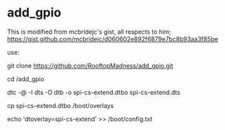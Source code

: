 # add_gpio
This is modified from mcbridejc's gist, all respects to him; https://gist.github.com/mcbridejc/d060602e892f6879e7bc8b93aa3f85be

use:

git clone https://github.com/RooftopMadness/add_gpio.git 

cd /add_gpio 

dtc -@ -I dts -O dtb -o spi-cs-extend.dtbo spi-cs-extend.dts 

cp spi-cs-extend.dtbo /boot/overlays 

echo 'dtoverlay=spi-cs-extend' >> /boot/config.txt 

